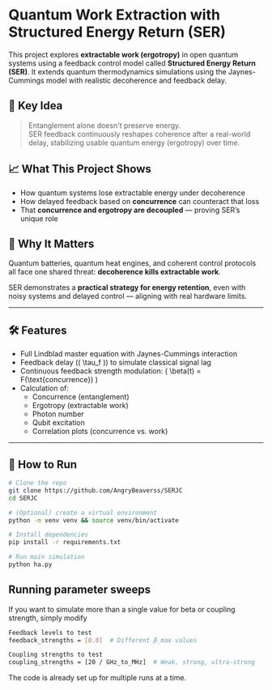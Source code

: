 # Quantum Work Extraction with Structured Energy Return (SER)

This project explores **extractable work (ergotropy)** in open quantum systems using a feedback control model called **Structured Energy Return (SER)**. It extends quantum thermodynamics simulations using the Jaynes-Cummings model with realistic decoherence and feedback delay.

## 🔬 Key Idea

> Entanglement alone doesn't preserve energy.  
> SER feedback continuously reshapes coherence after a real-world delay, stabilizing usable quantum energy (ergotropy) over time.

## 📈 What This Project Shows

- How quantum systems lose extractable energy under decoherence
- How delayed feedback based on **concurrence** can counteract that loss
- That **concurrence and ergotropy are decoupled** — proving SER’s unique role

## 🧠 Why It Matters

Quantum batteries, quantum heat engines, and coherent control protocols all face one shared threat: **decoherence kills extractable work**.

SER demonstrates a **practical strategy for energy retention**, even with noisy systems and delayed control — aligning with real hardware limits.

---

## 🛠️ Features

- Full Lindblad master equation with Jaynes-Cummings interaction
- Feedback delay (\( \tau_f \)) to simulate classical signal lag
- Continuous feedback strength modulation: \( \beta(t) = F(\text{concurrence}) \)
- Calculation of:
  - Concurrence (entanglement)
  - Ergotropy (extractable work)
  - Photon number
  - Qubit excitation
  - Correlation plots (concurrence vs. work)

---

## 🚀 How to Run

```bash
# Clone the repo
git clone https://github.com/AngryBeaverss/SERJC
cd SERJC

# (Optional) create a virtual environment
python -m venv venv && source venv/bin/activate

# Install dependencies
pip install -r requirements.txt

# Run main simulation
python ha.py
```

## Running parameter sweeps

If you want to simulate more than a single value for beta or coupling strength, simply modify

```bash
Feedback levels to test
feedback_strengths = [0.0]  # Different β_max values
```
```bash
Coupling strengths to test
coupling_strengths = [20 / GHz_to_MHz]  # Weak, strong, ultra-strong
```

The code is already set up for multiple runs at a time.
